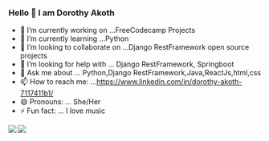 ### Hello 👋 I am Dorothy Akoth




- 🔭 I’m currently working on ...FreeCodecamp Projects
- 🌱 I’m currently learning ...Python
- 👯 I’m looking to collaborate on ...Django RestFramework open source projects
- 🤔 I’m looking for help with ... Django RestFramework, Springboot
- 💬 Ask me about ... Python,Django RestFramework,Java,ReactJs,html,css
- 📫 How to reach me: ...https://www.linkedin.com/in/dorothy-akoth-7117411b1/
- 😄 Pronouns: ... She/Her
- ⚡ Fun fact: ... I love music



<img align="left" src="https://github-readme-stats.vercel.app/api?username=Dorothy2020&show_icons=true&theme=radical"/>
<img align="left"src="https://github-readme-stats.vercel.app/api/top-langs/?username=Dorothy2020&layout=compact"/>

<!-- ![Anurag's GitHub stats](https://github-readme-stats.vercel.app/api?username=Dorothy2020&show_icons=true&theme=radical)

[![Top Langs](https://github-readme-stats.vercel.app/api/top-langs/?username=Dorothy2020&layout=compact)](https://github.com/dorothy2020/github-readme-stats)
 -->
